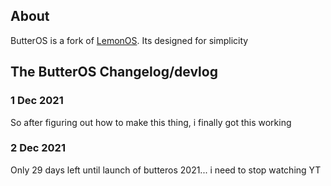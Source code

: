 ## About
ButterOS is a fork of [LemonOS](lemonos.org). Its designed for simplicity
## The ButterOS Changelog/devlog
### 1 Dec 2021
So after figuring out how to make this thing, i finally got this working
### 2 Dec 2021
Only 29 days left until launch of butteros 2021... i need to stop watching YT
